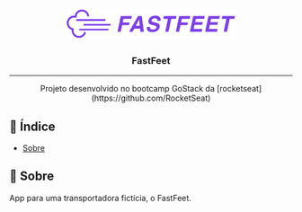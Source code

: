 <h1 align="center">
  <img alt="Fastfeet" title="Fastfeet" src=".github/logo.png" width="300px" />
</h1>

<h3 align="center">FastFeet</h3>

---

<p align="center"> Projeto desenvolvido no bootcamp GoStack da [rocketseat](https://github.com/RocketSeat)
    <br> 
</p>

## 📝 Índice

- [Sobre](#about)

## 🧐 Sobre <a name = "about"></a>

App para uma transportadora fictícia, o FastFeet.
